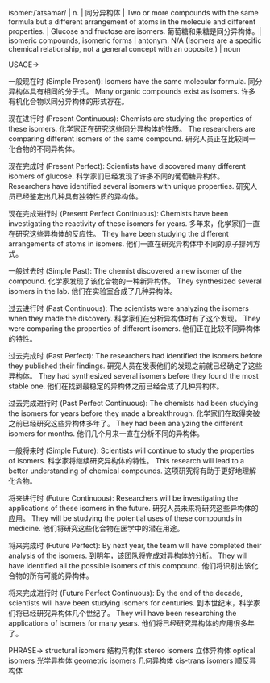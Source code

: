 isomer:/ˈaɪsəmər/ | n. | 同分异构体 | Two or more compounds with the same formula but a different arrangement of atoms in the molecule and different properties. |  Glucose and fructose are isomers. 葡萄糖和果糖是同分异构体。| isomeric compounds, isomeric forms | antonym: N/A (Isomers are a specific chemical relationship, not a general concept with an opposite.) | noun

USAGE->

一般现在时 (Simple Present):
Isomers have the same molecular formula. 同分异构体具有相同的分子式。
Many organic compounds exist as isomers. 许多有机化合物以同分异构体的形式存在。

现在进行时 (Present Continuous):
Chemists are studying the properties of these isomers. 化学家正在研究这些同分异构体的性质。
The researchers are comparing different isomers of the same compound. 研究人员正在比较同一化合物的不同异构体。

现在完成时 (Present Perfect):
Scientists have discovered many different isomers of glucose. 科学家们已经发现了许多不同的葡萄糖异构体。
Researchers have identified several isomers with unique properties. 研究人员已经鉴定出几种具有独特性质的异构体。

现在完成进行时 (Present Perfect Continuous):
Chemists have been investigating the reactivity of these isomers for years. 多年来，化学家们一直在研究这些异构体的反应性。
They have been studying the different arrangements of atoms in isomers. 他们一直在研究异构体中不同的原子排列方式。

一般过去时 (Simple Past):
The chemist discovered a new isomer of the compound. 化学家发现了该化合物的一种新异构体。
They synthesized several isomers in the lab. 他们在实验室合成了几种异构体。

过去进行时 (Past Continuous):
The scientists were analyzing the isomers when they made the discovery. 科学家们在分析异构体时有了这个发现。
They were comparing the properties of different isomers. 他们正在比较不同异构体的特性。

过去完成时 (Past Perfect):
The researchers had identified the isomers before they published their findings. 研究人员在发表他们的发现之前就已经确定了这些异构体。
They had synthesized several isomers before they found the most stable one. 他们在找到最稳定的异构体之前已经合成了几种异构体。

过去完成进行时 (Past Perfect Continuous):
The chemists had been studying the isomers for years before they made a breakthrough. 化学家们在取得突破之前已经研究这些异构体多年了。
They had been analyzing the different isomers for months. 他们几个月来一直在分析不同的异构体。


一般将来时 (Simple Future):
Scientists will continue to study the properties of isomers. 科学家将继续研究异构体的特性。
This research will lead to a better understanding of chemical compounds. 这项研究将有助于更好地理解化合物。

将来进行时 (Future Continuous):
Researchers will be investigating the applications of these isomers in the future. 研究人员未来将研究这些异构体的应用。
They will be studying the potential uses of these compounds in medicine. 他们将研究这些化合物在医学中的潜在用途。

将来完成时 (Future Perfect):
By next year, the team will have completed their analysis of the isomers. 到明年，该团队将完成对异构体的分析。
They will have identified all the possible isomers of this compound. 他们将识别出该化合物的所有可能的异构体。

将来完成进行时 (Future Perfect Continuous):
By the end of the decade, scientists will have been studying isomers for centuries. 到本世纪末，科学家们将已经研究异构体几个世纪了。
They will have been researching the applications of isomers for many years. 他们将已经研究异构体的应用很多年了。


PHRASE->
structural isomers 结构异构体
stereo isomers 立体异构体
optical isomers 光学异构体
geometric isomers 几何异构体
cis-trans isomers 顺反异构体

